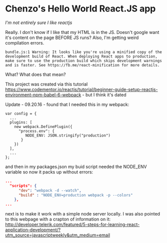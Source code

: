# Chenzo's Hello World React.JS app

*I'm not entirely sure I like reactjs*


Really. I don't know if I like that my HTML is in the JS. Doesn't google want it's content on the page BEFORE JS runs? Also, I'm getting weird compilation errors. 

```
bundle.js:1 Warning: It looks like you're using a minified copy of the development build of React. When deploying React apps to production, make sure to use the production build which skips development warnings and is faster. See https://fb.me/react-minification for more details.
```

What? What does that mean? 

This project was created via this tutorial https://www.codementor.io/reactjs/tutorial/beginner-guide-setup-reactjs-environment-npm-babel-6-webpack - but I think it's dated 


Update - 09.20.16 - found that I needed this in my webpack:

```
var config = {
  ...
  plugins: [
  	new webpack.DefinePlugin({
	  "process.env": { 
	     NODE_ENV: JSON.stringify("production") 
	   }
	})
  ],
  ...
};
```
and then in my packages.json my buid script needed the NODE_ENV variable so now it packs up without errors:

```json
...
  "scripts": {
      "dev": "webpack -d --watch",
      "build" : "NODE_ENV=production webpack -p --colors"
    },
...
```

next is to make it work with a simple node server locally. I was also pointed to this webpage with a crapton of information on it:
http://developer.telerik.com/featured/5-steps-for-learning-react-application-development/?utm_source=javascriptweekly&utm_medium=email


